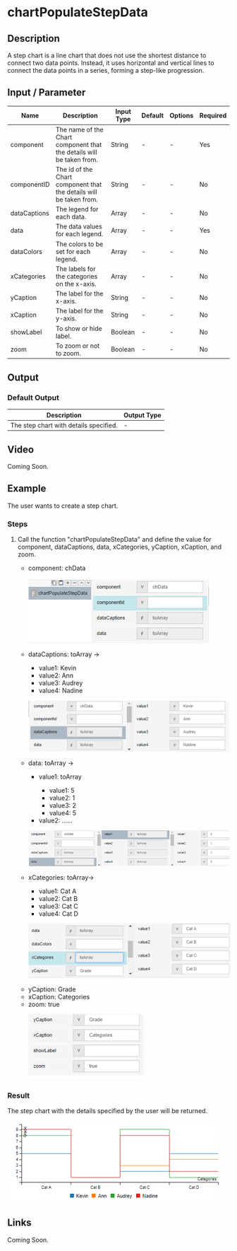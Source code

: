 # chartPopulateStepData

## Description

 A step chart is a line chart that does not use the shortest distance to connect two data points. Instead, it uses horizontal and vertical lines to connect the data points in a series, forming a step-like progression.

## Input / Parameter

| Name | Description | Input Type | Default | Options | Required |
| ------ | ------ | ------ | ------ | ------ | ------ |
| component | The name of the Chart component that the details will be taken from. | String | - | - | Yes |
| componentID | The id of the Chart component that the details will be taken from. | String | - | - | No |
| dataCaptions | The legend for each data. | Array | - | - | No | 
| data | The data values for each legend. | Array | - | - | Yes |
| dataColors | The colors to be set for each legend. | Array | - | - | No |
| xCategories | The labels for the categories on the x-axis. | Array | - | - | No |
| yCaption | The label for the x-axis. | String | - | - | No |
| xCaption | The label for the y-axis. | String | - | - | No |
| showLabel | To show or hide label. | Boolean | - | - | No |
| zoom | To zoom or not to zoom. | Boolean | - | - | No |

## Output

### Default Output

| Description | Output Type |
| ------ | ------ |
| The step chart with details specified. | - |

## Video

Coming Soon.

## Example

The user wants to create a step chart.

### Steps

1. Call the function "chartPopulateStepData" and define the value for       component, dataCaptions, data, xCategories, yCaption, xCaption, and      zoom.
   <br>
   <ul>
   <li>component: chData</li>
  
   ![](../../../../document/function/Chart/chartPopulateStepData/chartPopulateStepData-step-1.png?raw=true)
   
   <li>dataCaptions: toArray -></li> 
                            <ul>
                            <li>value1: Kevin </li>
                            <li>value2: Ann  </li>
                            <li>value3: Audrey  </li>
                            <li>value4: Nadine </li> 
                            </ul>
   
   ![](../../../../document/function/Chart/chartPopulateStepData/chartPopulateStepData-step-2.png?raw=true)
   
   </li><li>data: toArray -></li> 
                          <ul>
                          <li>value1: toArray </li>
                          <ul>
                          <li>value1: 5 </li>
                          <li>value2: 1 </li>
                          <li>value3: 2 </li>
                          <li>value4: 5 </li>
                          </ul>
                          <li>value2: ...... </li>
                          </ul>
   
   ![](../../../../document/function/Chart/chartPopulateStepData/chartPopulateStepData-step-3.png?raw=true)
   
   <li>xCategories: toArray-></li>
                            <ul>
                            <li>value1: Cat A </li>
                            <li>value2: Cat B </li>
                            <li>value3: Cat C </li>
                            <li>value4: Cat D </li> 
                            </ul>
                            
   ![](../../../../document/function/Chart/chartPopulateStepData/chartPopulateStepData-step-4.png?raw=true)
   
   <li>yCaption: Grade</li>
   <li>xCaption: Categories</li>
   <li>zoom: true</li>
   
   ![](../../../../document/function/Chart/chartPopulateStepData/chartPopulateStepData-step-5.png?raw=true)

### Result

The step chart with the details specified by the user will be returned.

![](../../../../document/function/Chart/chartPopulateStepData/chartPopulateStepData-result-1.png?raw=true)

## Links

Coming Soon.
